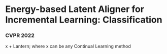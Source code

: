 # Energy-based Latent Aligner for Incremental Learning: Classification

### CVPR 2022


x + Lantern; where x can be any Continual Learning method
